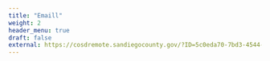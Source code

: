 ```yaml
---
title: "Emaill"
weight: 2
header_menu: true
draft: false
external: https://cosdremote.sandiegocounty.gov/?ID=5c0eda70-7bd3-4544-c5e9-54ef5484db9a#/login
---
```

